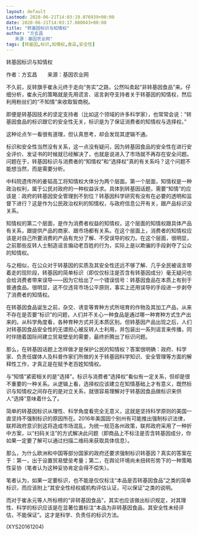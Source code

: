 ```yaml
---
layout: default
Lastmod: 2020-06-21T14:03:19.076939+00:00
date: 2020-06-21T14:03:17.080043+00:00
title: "转基因标识与知情权"
author: "方玄昌
　　来源：基因农业网"
tags: [转基因,标识,知情权,食品,安全性]
---
```


转基因标识与知情权

作者：方玄昌　　来源：基因农业网

不久前，反转旗手崔永元终于走向“务实”之路，公然叫卖起“非转基因食品”来。仔细分析，崔永元的策略就是先用谎言、谣言剥夺支持者关于转基因的知情权，然后利用粉丝们的“不知情”来收取智商税。

即便是转基因技术的坚定支持者（比如这个领域的许多科学家），也常常会说：“转基因食品的标识跟它的安全性无关，标识是为了保证消费者的知情权与选择权。”

这种论点乍一看很有道理，但认真思考，却会发现其逻辑不通。

标识和安全性当然没有关系，这一点没有疑问，因为转基因食品的安全性在进行安全评价、发证书的时候就已经解决了，也就是说进入了市场就不再存在安全问题。问题在于，转基因标识与消费者的“知情权”和“选择权”真的有关系吗？这个问题不能想当然，而是需要分析。

中科院遗传所的姜韬高工将知情权大体分为两个层面。第一个层面，知情权是一种政治权利，属于公民对政府的一种权益诉求。具体到转基因话题，需要“知情”的应该是：政府的转基因安全管理到不到位？转基因科学研究有没有在必要的透明和监督下进行？这是作为公民政治权利的知情权，与政府信息公开有关，跟产品标识没关系。

知情权的第二个层面，是作为消费者权益的知情权，这个层面的知情权跟具体产品有关系，跟提供产品的商家、跟市场都有关系。在这个层面上，消费者的知情权应该是对自己所要消费的产品有充分了解、不受误导的权力。在这个层面，很明显，之前那些反转人士制造谣言煽动老百姓的行为，实际上是以欺骗的手段剥夺了公众的知情权。

与之相似，在公众对于转基因的实质及其安全性还远不够了解、几乎全民被谣言带着走的现阶段，转基因的简单标识（即仅仅标注是否含有转基因成分）毫无疑问也会给消费者带来误导——因为它给出了一个错误信号：转基因食品在本质上有别于普通食品。很明显，这不仅违背市场公平原则，事实上还用误导的手段进一步剥夺了消费者的知情权。

在转基因食品诞生之前，杂交、诱变等育种方式所培育的作物及其加工产品，从来不存在是否要“标识”的问题，人们并不关心一种食品是通过哪一种育种方式生产出来的。从科学角度看，各种育种方式并无本质区别。但转基因产品出现之后，人们对转基因食品安全性的无谓担心被反转人士利用，并包装出一系列谣言来传播，同时伴随着国际间建立贸易壁垒的需要，最终折腾出了标识问题。

那么，在转基因话题上怎样做才是保护公民的知情权？答案很明确：政府、科学家、负责任媒体人及科普作家们所做的关于转基因科学知识、安全管理等方面的解释性工作，才真正是在赋予老百姓知情权。

与“知情”紧密相关的是“选择”。标识与消费者“选择权”看似有一定关系，但却是很不重要的一种关系。从逻辑上看，选择权应该建立在知情基础上才有意义，既然标识与知情权之间存在的是对立关系，就很容易理解对于转基因食品做标识来供人“选择”意味着什么了。

简单的转基因标识从理性、科学角度看完全无意义，这就是坚持科学原则的美国一直坚持不强制标识的原因所在。2016年美国因个别州有可能推出强制标识法律，联邦政府意识到这将造成市场混乱，为统一规范各州政策，联邦政府采用了一种折中方案，以“扫码关注”的方式解决此问题（即商品上不标注是否含转基因成分，你如果一定要了解可以通过扫描二维码来获取具体信息）。

那么，为什么欧洲和中国等部分国家的政府还要求强制标识转基因？真实的答案在于：第一，出于设置贸易壁垒考量；第二，在舆论环境尚未扭转形势下的一种策略性妥协（笔者认为这种妥协肯定会得不偿失）。

笔者认为，如果一定要标识，也不能是仅仅标注“本品是否转基因食品”之类的简单标识，而应该附上“其安全性经权威机构评估认证，可以保证”之类的说明。

而对于崔永元等人所标榜的“非转基因食品”，其实也应该做出标识规定，对其理性、科学的标识应该是在显著位置标注“本品为非转基因食品，其安全性未经评估，不能保证”。这才是科学、负责任的标识方法。

(XYS20161204)

